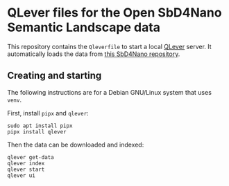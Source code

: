# QLever files for the Open SbD4Nano Semantic Landscape data

This repository contains the `Qleverfile` to start a local [QLever](https://github.com/ad-freiburg/qlever/) server.
It automatically loads the data from [this SbD4Nano repository](https://github.com/h2020-sbd4nano/sbd-data-landscape-opendata/blob/main/open.ttl).

## Creating and starting

The following instructions are for a Debian GNU/Linux system that uses `venv`.

First, install `pipx` and `qlever`:

```shell
sudo apt install pipx
pipx install qlever
```

Then the data can be downloaded and indexed:

```
qlever get-data
qlever index
qlever start
qlever ui
```

